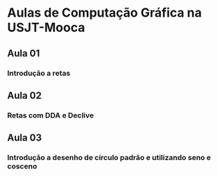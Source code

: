 # Aulas de Computação Gráfica na USJT-Mooca
## Aula 01
### Introdução a retas

## Aula 02
### Retas com DDA e Declive

## Aula 03
### Introdução a desenho de círculo padrão e utilizando seno e cosceno